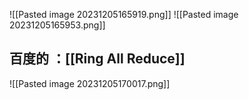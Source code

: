 ![[Pasted image 20231205165919.png]]
![[Pasted image 20231205165953.png]]
## 百度的 ：[[Ring All Reduce]]
![[Pasted image 20231205170017.png]]